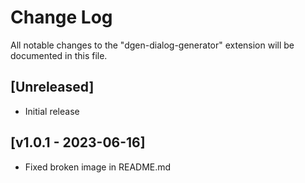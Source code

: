 # Change Log

All notable changes to the "dgen-dialog-generator" extension will be documented in this file.

## [Unreleased]

- Initial release

## [v1.0.1 - 2023-06-16]

- Fixed broken image in README.md